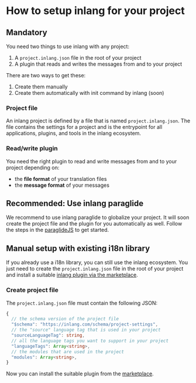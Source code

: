 # How to setup inlang for your project

## Mandatory

You need two things to use inlang with any project:
1. A `project.inlang.json` file in the root of your project
2. A plugin that reads and writes the messages from and to your project

There are two ways to get these:
1. Create them manually
2. Create them automatically with init command by inlang (soon)

### Project file

An inlang project is defined by a file that is named `project.inlang.json`. The file contains the settings for a project and is the entrypoint for all applications, plugins, and tools in the inlang ecosystem.

### Read/write plugin

You need the right plugin to read and write messages from and to your project depending on:
- the **file format** of your translation files
- the **message format** of your messages

## Recommended: Use inlang paraglide

We recommend to use inlang paraglide to globalize your project. It will soon create the project file and the plugin for you automatically as well. Follow the steps in the [paraglideJS](/m/gerre34r/library-inlang-paraglideJs) to get started.

## Manual setup with existing i18n library

If you already use a i18n library, you can still use the inlang ecosystem. You just need to create the `project.inlang.json` file in the root of your project and install a suitable [inlang plugin via the marketplace](/).

### Create project file

The `project.inlang.json` file must contain the following JSON:

```ts
{
  // the schema version of the project file
  "$schema": "https://inlang.com/schema/project-settings",
  // the "source" language tag that is used in your project
  "sourceLanguageTag": string,
  // all the language tags you want to support in your project
  "languageTags": Array<string>,
  // the modules that are used in the project
  "modules": Array<string>,
}
```

Now you can install the suitable plugin from the [marketplace](/).

<doc-links>
    <doc-link title="Explore the ecosystem" icon="material-symbols:add-business-outline-rounded" href="/" description="Start using apps, plugins and lint rules."></doc-link>
</doc-links>
